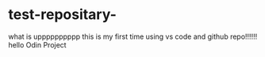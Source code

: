 # test-repositary-
what is upppppppppp
this is my first time using vs code and github repo!!!!!!
hello Odin Project
